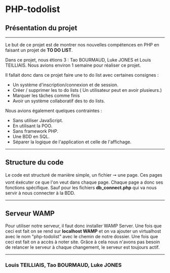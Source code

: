 # PHP-todolist
## Présentation du projet
***

Le but de ce projet est de montrer nos nouvelles compétences en PHP en faisant un projet de **TO DO LIST**.

Dans ce projet, nous étions 3 : Tao BOURMAUD, Luke JONES et Louis TEILLIAIS. Nous avions environ 1 semaine pour réaliser ce projet. 

Il fallait donc dans ce projet faire une to do list avec certaines consignes : 
    
- Un système d'inscription/connexion et de session.
- Créer / supprimer les to do lists ( Un utilisateur peut en avoir plusieurs.)
- Marquer les tâches comme finis 
- Avoir un système collaboratif des to do lists. 

Nous avions également quelques contraintes : 

- Sans utiliser JavaScript. 
- En utilisant la POO.
- Sans framework PHP.
- Une BDD en SQL.
- Séparer la logique de l'application et celle de l'affichage. 

***

## Structure du code 

Le code est structuré de manière simple, un fichier 🠖 une page. Ces pages vont éxécuter ce que l'on veut dans chaque page. Chaque page a donc ses fonctions spécifique. Sauf pour les fichiers **db_connect.php** qui va nous servir à nous connecter à la BDD. 


***
## Serveur WAMP 
 
Pour utiliser notre serveur, il faut donc installer WAMP Server. Une fois que ceci est fait on se rend sur **localhost WAMP** et on va ajouter un virtualhost avec le nom "php-todolist" avec le chemin de notre dossier. Une fois que ceci est fait on a accès à noter site. Grâce à cela nous n'avons pas besoin de relancer le serveur à chaque changement, le serveur est toujours actif. 

***

### Louis TEILLIAIS, Tao BOURMAUD, Luke JONES 








